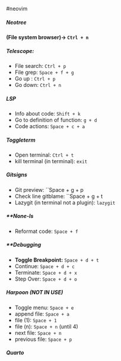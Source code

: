 #neovim
##### **Neotree** 
**(File system browser)-> ``Ctrl + n``**
##### **Telescope**: 
- File search: ``Ctrl + p``
- File grep:     ``Space + f + g``
- Go up : ``Ctrl + p`` 
- Go down: ``Ctrl + n`` 
##### **LSP**
- Info about code: ``Shift + k``
- Go to definition of function: ``g + d`` 
- Code actions: ``Space + c + a`` 
##### **Toggleterm**
- Open terminal: ``Ctrl + t``
- kill terminal (in terminal): ``exit`` 
##### **Gitsigns**
- Git preview: ``Space + g + p
- Check line gitblame: ``Space + g + t
- Lazygit (in terminal not a plugin): ``lazygit`` 
##### **None-ls
- Reformat code: ``Space + f`` 
##### **Debugging
- **Toggle Breakpoint:** ``Space + d + t``
- Continue: ``Space + d + c`` 
- Terminate: ``Space + d + x``
- Step Over: ``Space + d + o``
##### **Harpoon** (NOT IN USE)
- Toggle menu:  ``Space + e`` 
- append file:  ``Space + a``
- file (1):  ``Space + 1``
- file (n):  ``Space + n`` (until 4)
- next file:  ``Space + n`` 
- previous file:  ``Space + p`` 

##### **Quarto**
